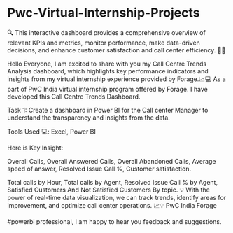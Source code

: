 # Pwc-Virtual-Internship-Projects
🔍 This interactive dashboard provides a comprehensive overview of relevant KPIs and metrics, monitor performance, make data-driven decisions, and enhance customer satisfaction and call center efficiency. 🎯💼

Hello Everyone, I am excited to share with you my Call Centre Trends Analysis dashboard, which highlights key performance indicators and insights from my virtual internship experience provided by Forage.📈💻 As a part of PwC India virtual internship program offered by Forage. I have developed this Call Centre Trends Dashboard.

Task 1: Create a dashboard in Power BI for the Call center Manager to understand the transparency and insights from the data.

Tools Used 💻: Excel, Power BI

Here is Key Insight:

Overall Calls, Overall Answered Calls, Overall Abandoned Calls, Average speed of answer, Resolved Issue Call %, Customer satisfaction.

Total calls by Hour, Total calls by Agent, Resolved Issue Call % by Agent, Satisfied Customers And Not Satisfied Customers By topic. 💡 With the power of real-time data visualization, we can track trends, identify areas for improvement, and optimize call center operations. 📈💡 PwC India Forage

#powerbi professional, I am happy to hear you feedback and suggestions.
